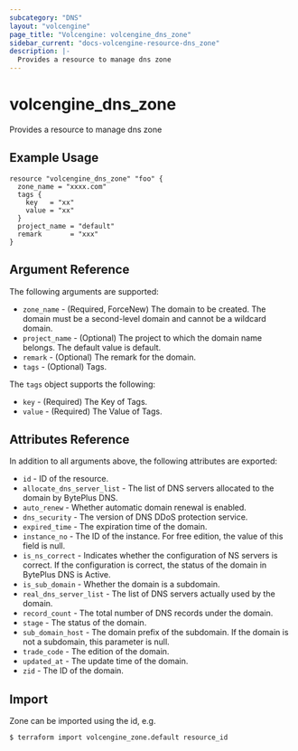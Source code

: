```yaml
---
subcategory: "DNS"
layout: "volcengine"
page_title: "Volcengine: volcengine_dns_zone"
sidebar_current: "docs-volcengine-resource-dns_zone"
description: |-
  Provides a resource to manage dns zone
---
```

# volcengine_dns_zone
Provides a resource to manage dns zone
## Example Usage
```hcl
resource "volcengine_dns_zone" "foo" {
  zone_name = "xxxx.com"
  tags {
    key   = "xx"
    value = "xx"
  }
  project_name = "default"
  remark       = "xxx"
}
```
## Argument Reference
The following arguments are supported:
* `zone_name` - (Required, ForceNew) The domain to be created. The domain must be a second-level domain and cannot be a wildcard domain.
* `project_name` - (Optional) The project to which the domain name belongs. The default value is default.
* `remark` - (Optional) The remark for the domain.
* `tags` - (Optional) Tags.

The `tags` object supports the following:

* `key` - (Required) The Key of Tags.
* `value` - (Required) The Value of Tags.

## Attributes Reference
In addition to all arguments above, the following attributes are exported:
* `id` - ID of the resource.
* `allocate_dns_server_list` - The list of DNS servers allocated to the domain by BytePlus DNS.
* `auto_renew` - Whether automatic domain renewal is enabled.
* `dns_security` - The version of DNS DDoS protection service.
* `expired_time` - The expiration time of the domain.
* `instance_no` - The ID of the instance. For free edition, the value of this field is null.
* `is_ns_correct` - Indicates whether the configuration of NS servers is correct. If the configuration is correct, the status of the domain in BytePlus DNS is Active.
* `is_sub_domain` - Whether the domain is a subdomain.
* `real_dns_server_list` - The list of DNS servers actually used by the domain.
* `record_count` - The total number of DNS records under the domain.
* `stage` - The status of the domain.
* `sub_domain_host` - The domain prefix of the subdomain. If the domain is not a subdomain, this parameter is null.
* `trade_code` - The edition of the domain.
* `updated_at` - The update time of the domain.
* `zid` - The ID of the domain.


## Import
Zone can be imported using the id, e.g.
```
$ terraform import volcengine_zone.default resource_id
```

